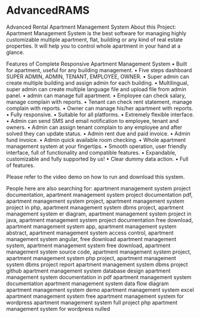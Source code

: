 # AdvancedRAMS
Advanced Rental Apartment Management System
About this Project:
Apartment Management System is the best software for managing highly customizable multiple apartment, flat, building or any kind of real estate properties. It will help you to control whole apartment in your hand at a glance.

Features of Complete Responsive Apartment Management System
• Built for apartment, useful for any building management.
• Five steps dashboard SUPER ADMIN, ADMIN, TENANT, EMPLOYEE, OWNER.
• Super admin can create multiple building and assign admin for each building.
• Multilingual, super admin can create multiple language file and upload file from admin panel.
• admin can manage full apartment.
• Employee can check salary, manage complain with reports.
• Tenant can check rent statement, manage complain with reports.
• Owner can manage his/her apartment with reports.
• Fully responsive.
• Suitable for all platforms.
• Extremely flexible interface.
• Admin can send SMS and email notification to employee, tenant and owners.
• Admin can assign tenant complain to any employee and after solved they can update status.
• Admin rent due and paid invoice.
• Admin fund invoice.
• Admin quick available room checking.
• Whole apartment management system at your fingertips.
• Smooth operation, user friendly interface, full of functionality and compatible features.
• Expandable, customizable and fully supported by us!
• Clear dummy data action.
• Full of features.

Please refer to the video demo on how to run and download this system.

People here are also searching for:
apartment management system project documentation,
apartment management system project documentation pdf,
apartment management system project,
apartment management system project in php,
apartment management system dbms project,
apartment management system er diagram,
apartment management system project in java,
apartment management system project documentation free download,
apartment management system app,
apartment management system abstract,
apartment management system access control,
apartment management system angular,
free download apartment management system,
apartment management system free download,
apartment management system source code,
apartment management system project,
apartment management system php project,
apartment management system dbms project report
apartment management system dbms project github
apartment management system database design
apartment management system documentation in pdf
apartment management system documentation
apartment management system data flow diagram
apartment management system demo
apartment management system excel
apartment management system free
apartment management system for wordpress
apartment management system full project php
apartment management system for wordpress nulled
